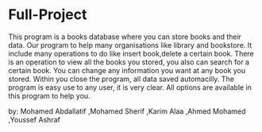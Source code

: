 # Full-Project
This program is a books database where you can store books and their data.
Our program to help many organisations like library and bookstore.
It include many operations to do like insert book,delete a certain book.
There is an operation to view all the books you stored, you also can search for a certain book.
You can change any information you want at any book you stored.
Within you close the program, all data saved automacilly.
The program is easy use to any user, it is very clear.
All options are available in this program to help you.

by:
Mohamed Abdallatif
,Mohamed Sherif
,Karim Alaa
,Ahmed Mohamed
,Youssef Ashraf
